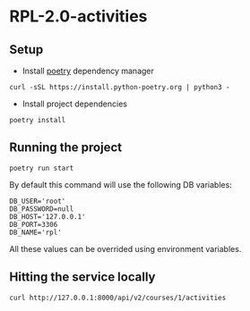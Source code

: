 # RPL-2.0-activities

## Setup

- Install [poetry](https://python-poetry.org/) dependency manager
```
curl -sSL https://install.python-poetry.org | python3 -
```
- Install project dependencies
```
poetry install
```

## Running the project

```
poetry run start
```

By default this command will use the following DB variables:

```
DB_USER='root'
DB_PASSWORD=null
DB_HOST='127.0.0.1'
DB_PORT=3306
DB_NAME='rpl'
```

All these values can be overrided using environment variables.

## Hitting the service locally

```
curl http://127.0.0.1:8000/api/v2/courses/1/activities
```
